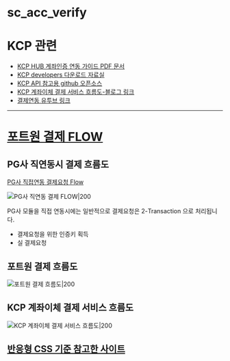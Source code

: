 # sc_acc_verify 

# KCP 관련

- [KCP HUB 계좌인증 연동 가이드 PDF 문서](https://usermanual.wiki/Document/3672776730CW9qk0dgNHNKCPHUBACNTCertONLYManualV201.505510236.pdf)
- [KCP developers 다운로드 자료실](https://developer.kcp.co.kr/page/download)
- [KCP API 참고용 github 오픈소스](https://github.com/evans-kim/kcp/tree/master)
- [KCP 계좌이체 결제 서비스 흐름도-블로그 링크](https://blog.naver.com/kcp4560/120207311796)
- [결제연동 유투브 링크](https://youtu.be/DhcQFLYV9Q8?si=Fsn-9YxrqRFILUy6)

---

# [포트원 결제 FLOW](https://portone.gitbook.io/docs/tip/flow)

## PG사 직연동시 결제 흐름도
[PG사 직접연동 결제요청 Flow](https://portone.gitbook.io/docs/tip/flow)

![PG사 직연동 결제 FLOW|200](https://portone.gitbook.io/~gitbook/image?url=https:%2F%2F2409678497-files.gitbook.io%2F%7E%2Ffiles%2Fv0%2Fb%2Fgitbook-x-prod.appspot.com%2Fo%2Fspaces%252FwWX2hlvRZLZrXeH1aacF%252Fuploads%252Fgit-blob-b2adfb934072237d6fca4fddc0cba90027cea5b5%252Fimage.png%3Falt=media&width=768&dpr=1&quality=100&sign=d63c2f82d11ba478d5b23446a3beaa513ce6b5e03a627fb036feb02576f8ede7)

PG사 모듈을 직접 연동시에는 일반적으로 결제요청은 2-Transaction 으로 처리됩니다.
- 결제요청을 위한 인증키 획득
- 실 결제요청

## 포트원 결제 흐름도
![포트원 결제 흐름도|200](https://portone.gitbook.io/~gitbook/image?url=https:%2F%2F2409678497-files.gitbook.io%2F%7E%2Ffiles%2Fv0%2Fb%2Fgitbook-x-prod.appspot.com%2Fo%2Fspaces%252FwWX2hlvRZLZrXeH1aacF%252Fuploads%252Fgit-blob-23e3d8d8040deedc6974922657d8efa6850a8a3d%252Fimage.png%3Falt=media&width=768&dpr=1&quality=100&sign=868d6c607a336430a0412981031471d451343aa364c4afa0883923b8bba985eb)

## KCP 계좌이체 결제 서비스 흐름도
![KCP 계좌이체 결제 서비스 흐름도|200](https://postfiles.pstatic.net/20140211_128/kcp4560_1392080298271q1W2m_JPEG/KCP_%B0%E8%C1%C2%C0%CC%C3%BC_%B0%E1%C1%A6_%BC%AD%BA%F1%BD%BA_%BC%AD%BA%F1%BD%BA%C8%E5%B8%A7.jpg?type=w1)


## [반응형 CSS 기준 참고한 사이트](https://apost.dev/823/)


